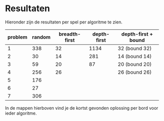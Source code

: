 # Resultaten

Hieronder zijn de resultaten per spel per algoritme te zien.

| problem  | random | breadth-first | depth-first | depth-first + bound
| ------------- | ------------- | ------------- | ------------- | ------------- |
| 1  | 338  |   32  |  1134     | 32 (bound 32) |
| 2  | 30  |    14  | 281 | 14 (bound 14) |
| 3  | 59  |   20 |  87 | 20 (bound 20) |
| 4  | 256  |   26  |       | 26 (bound 26) |
| 5  | 176  |     |       |
| 6  | 27  |     |       |
| 7 | 306 | |       |


In de mappen hierboven vind je de kortst gevonden oplossing per bord voor ieder algoritme.
